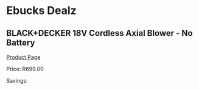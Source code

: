 
# Ebucks Dealz
## BLACK+DECKER 18V Cordless Axial Blower - No Battery
[Product Page](https://www.ebucks.com/web/shop/productSelected.do?prodId=1069134144&catId=363410833)

Price: R699.00

Savings: 


	